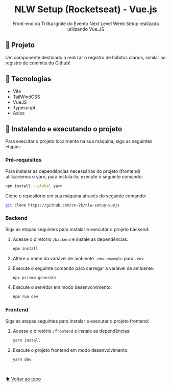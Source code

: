 <h1 align="center">
	NLW Setup (Rocketseat) - Vue.js
</h1>

<p align="center">Front-end da Trilha Ignite do Evento Next Level Week Setup realizada utilizando Vue.JS</p>

## 🚀 Projeto

Um componente destinado a realizar o registro de hábitos diários, similar ao registro de commits do Github!
<br />

## 🔧 Tecnologias

- Vite
- TailWindCSS
- VueJS
- Typescript
- Axios

## 🚀 Instalando e executando o projeto

Para executar o projeto localmente na sua máquina, siga as seguintes etapas:

### Pré-requisitos

Para instalar as dependências necessárias do projeto (frontend) utilizaremos o yarn, para instala-lo, execute o seguinte comando:

  ```sh
  npm install --global yarn
  ```

Clone o repositório em sua máquina através do seguinte comando:

   ```sh
   git clone https://github.com/cn-2k/nlw-setup-vuejs
   ```

### Backend

Siga as etapas seguintes para instalar e executar o projeto backend:

1. Acesse o diretório ``/backend`` e instale as dependências:

   ```sh
   npm install
   ```
   
2. Altere o nome da variável de ambiente ``.env.example`` para ``.env``

 
3. Execute o seguinte comando para carregar a variável de ambiente:

   ```js
   npx prisma generate
   ``` 
   
   
3. Execute o servidor em modo desenvolvimento:

   ```js
   npm run dev
   ``` 
   

### Frontend

Siga as etapas seguintes para instalar e executar o projeto frontend:

1. Acesse o diretório ``/frontend`` e instale as dependências:

   ```sh
   yarn install
   ```
   
2. Execute o projeto frontend em modo desenvolvimento:

   ```js
   yarn dev
   ``` 
<br />

[⬆ Voltar ao topo](#-projeto)
